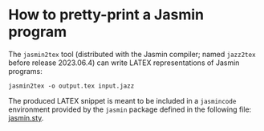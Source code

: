 # How to pretty-print a Jasmin program

The `jasmin2tex` tool (distributed with the Jasmin compiler; named `jazz2tex` before release 2023.06.4) can write LATEX representations of Jasmin programs:


    jasmin2tex -o output.tex input.jazz

The produced LATEX snippet is meant to be included in a `jasmincode` environment provided by the `jasmin` package defined in the following file: [jasmin.sty](./resources/jasmin.sty).
